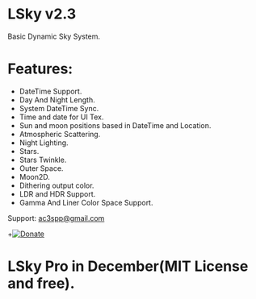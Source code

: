 # LSky v2.3

Basic Dynamic Sky System.

# Features:
- DateTime Support. 
- Day And Night Length.
- System DateTime Sync.
- Time and date for UI Tex.
- Sun and moon positions based in DateTime and Location.
- Atmospheric Scattering.
- Night Lighting.
- Stars.
- Stars Twinkle.
- Outer Space.
- Moon2D.
- Dithering output color.
- LDR and HDR Support.
- Gamma And Liner Color Space Support.

Support: ac3spp@gmail.com

+[![Donate](https://img.shields.io/badge/Donate-PayPal-green.svg)](https://www.paypal.com/cgi-bin/webscr?cmd=_s-xclick&hosted_button_id=9EXLS6X6XEDJE)

# LSky Pro in December(MIT License and free).

